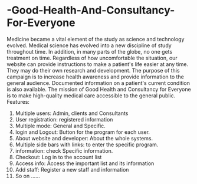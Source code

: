 # -Good-Health-And-Consultancy-For-Everyone
Medicine became a vital element of the study as science and technology evolved. Medical science has evolved into a new discipline of study throughout time. In addition, in many parts of the globe, no one gets treatment on time. Regardless of how uncomfortable the situation, our website can provide instructions to make a patient's life easier at any time. They may do their own research and development. The purpose of this campaign is to increase health awareness and provide information to the general audience. Documented information on a patient's current condition is also available. The mission of Good Health and Consultancy for Everyone is to make high-quality medical care accessible to the general public.
Features:
1. Multiple users: Admin, clients and Consultants
2. User registration: registered information
3. Multiple mode: General and Specific.
4. login and Logout: Button for the program for each user.
5. About website and developer: About the whole systems.
6. Multiple side bars with links: to enter the specific program.
7. information: check Specific information.
8. Checkout: Log in to the account list
9. Access info: Access the important list and its information
10. Add staff: Register a new staff and information
11. So on ……
